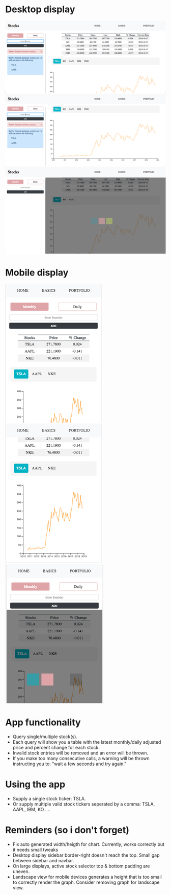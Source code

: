 # Desktop display
![nothing to show](./screenshots/desktop-1.png)
![nothing to show](./screenshots/desktop-2.png)
![nothing to show](./screenshots/desktop-3.png)

# Mobile display
![nothing to show](./screenshots/mobile-1.png)
![nothing to show](./screenshots/mobile-2.png)
![nothing to show](./screenshots/mobile-3.png)

# App functionality
+ Query single/multiple stock(s).
+ Each query will show you a table with the latest monthly/daily adjusted price and percent change for each stock.
+ Invalid stock entries will be removed and an error will be thrown.
+ If you make too many consecutive calls, a warning will be thrown instructing you to: "wait a few seconds and try again."

# Using the app
+ Supply a single stock ticker: TSLA.
+ Or supply multiple valid stock tickers seperated by a comma: TSLA, AAPL, IBM, KO ....

# Reminders (so i don't forget)
+ Fix auto generated width/heigth for chart. Currently, works correctly but it needs small tweaks
+ Desktop display sidebar border-right doesn't reach the top. Small gap between sidebar and navbar.
+ On large displays, active stock selector top & bottom padding are uneven.
+ Landscape view for mobile devices generates a height that is too small to correctly render the graph. Consider removing graph for landscape view.